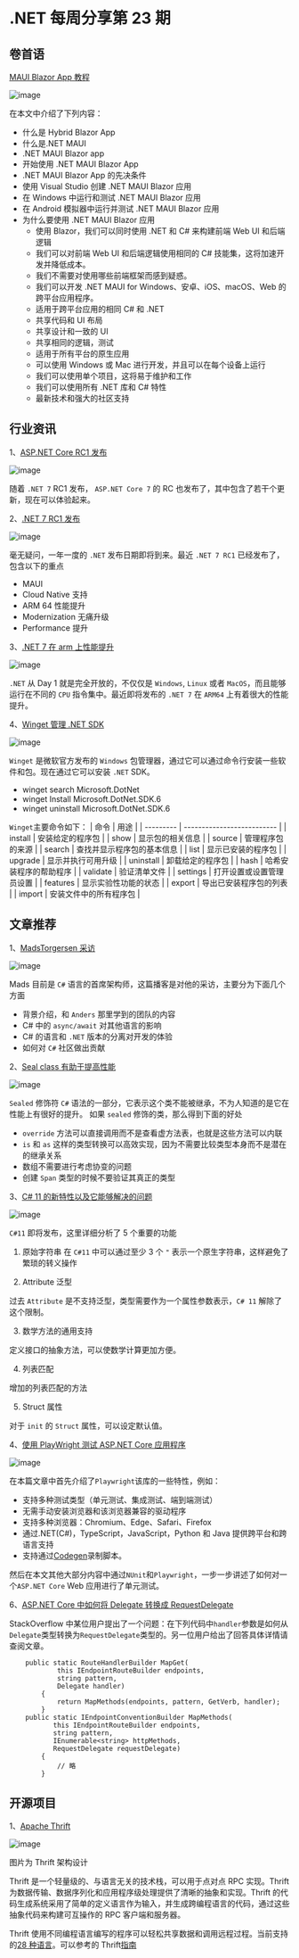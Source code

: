 # .NET 每周分享第 23 期

## 卷首语

[MAUI Blazor App 教程](https://www.c-sharpcorner.com/article/build-a-blazor-hybrid-app-with-net-maui-for-cross-platform-application)

![image](https://dotnetweeklyimages.blob.core.windows.net/023/muai.png)

在本文中介绍了下列内容：

- 什么是 Hybrid Blazor App
- 什么是.NET MAUI
- .NET MAUI Blazor app
- 开始使用 .NET MAUI Blazor App
- .NET MAUI Blazor App 的先决条件
- 使用 Visual Studio 创建 .NET MAUI Blazor 应用
- 在 Windows 中运行和测试 .NET MAUI Blazor 应用
- 在 Android 模拟器中运行并测试 .NET MAUI Blazor 应用
- 为什么要使用 .NET MAUI Blazor 应用
  - 使用 Blazor，我们可以同时使用 .NET 和 C# 来构建前端 Web UI 和后端逻辑
  - 我们可以对前端 Web UI 和后端逻辑使用相同的 C# 技能集，这将加速开发并降低成本。
  - 我们不需要对使用哪些前端框架而感到疑惑。
  - 我们可以开发 .NET MAUI for Windows、安卓、iOS、macOS、Web 的跨平台应用程序。
  - 适用于跨平台应用的相同 C# 和 .NET
  - 共享代码和 UI 布局
  - 共享设计和一致的 UI
  - 共享相同的逻辑，测试
  - 适用于所有平台的原生应用
  - 可以使用 Windows 或 Mac 进行开发，并且可以在每个设备上运行
  - 我们可以使用单个项目，这将易于维护和工作
  - 我们可以使用所有 .NET 库和 C# 特性
  - 最新技术和强大的社区支持

## 行业资讯

1、[ASP.NET Core RC1 发布](https://devblogs.microsoft.com/dotnet/asp-net-core-updates-in-dotnet-7-rc-1)

![image](https://dotnetweeklyimages.blob.core.windows.net/023/aspdotnetcore7.png)

随着 `.NET 7` RC1 发布， `ASP.NET Core 7` 的 RC 也发布了，其中包含了若干个更新，现在可以体验起来。

2、[.NET 7 RC1 发布](https://devblogs.microsoft.com/dotnet/announcing-dotnet-7-rc-1)

![image](https://dotnetweeklyimages.blob.core.windows.net/023/dotnet7rc.png)

毫无疑问，一年一度的 `.NET` 发布日期即将到来。最近 `.NET 7 RC1` 已经发布了，包含以下的重点

- MAUI
- Cloud Native 支持
- ARM 64 性能提升
- Modernization 无痛升级
- Performance 提升

3、[.NET 7 在 arm 上性能提升](https://devblogs.microsoft.com/dotnet/arm64-performance-improvements-in-dotnet-7)

![image](https://dotnetweeklyimages.blob.core.windows.net/023/dotnet7arm64.png)

`.NET` 从 Day 1 就是完全开放的，不仅仅是 `Windows`, `Linux` 或者 `MacOS`，而且能够运行在不同的 `CPU` 指令集中。最近即将发布的 `.NET 7` 在 `ARM64` 上有着很大的性能提升。

4、[Winget 管理 .NET SDK](https://devblogs.microsoft.com/dotnet/dotnet-now-on-windows-package-manager)

![image](https://dotnetweeklyimages.blob.core.windows.net/023/winget.png)

`Winget` 是微软官方发布的 `Windows` 包管理器，通过它可以通过命令行安装一些软件和包。现在通过它可以安装 `.NET` SDK。

- winget search Microsoft.DotNet
- winget Install Microsoft.DotNet.SDK.6
- winget uninstall Microsoft.DotNet.SDK.6

`Winget`主要命令如下：
| 命令 | 用途 |
| --------- | -------------------------- |
| install | 安装给定的程序包 |
| show | 显示包的相关信息 |
| source | 管理程序包的来源 |
| search | 查找并显示程序包的基本信息 |
| list | 显示已安装的程序包 |
| upgrade | 显示并执行可用升级 |
| uninstall | 卸载给定的程序包 |
| hash | 哈希安装程序的帮助程序 |
| validate | 验证清单文件 |
| settings | 打开设置或设置管理员设置 |
| features | 显示实验性功能的状态 |
| export | 导出已安装程序包的列表 |
| import | 安装文件中的所有程序包 |

## 文章推荐

1、[MadsTorgersen 采访](https://dotnetcore.show/episode-104-c-sharp-with-mads-torgersen)

![image](https://dotnetweeklyimages.blob.core.windows.net/023/madstorgersen.png)

Mads 目前是 `C#` 语言的首席架构师，这篇播客是对他的采访，主要分为下面几个方面

- 背景介绍，和 `Anders` 那里学到的团队的内容
- C# 中的 `async/await` 对其他语言的影响
- C# 的语言和 `.NET` 版本的分离对开发的体验
- 如何对 `C#` 社区做出贡献

2、[Seal class 有助于提高性能](https://www.youtube.com/watch?v=d76WWAD99Yo&ab_channel=NickChapsas)

![image](https://dotnetweeklyimages.blob.core.windows.net/023/sealclass.png)

`Sealed` 修饰符 `C#` 语法的一部分，它表示这个类不能被继承，不为人知道的是它在性能上有很好的提升。
如果 `sealed` 修饰的类，那么得到下面的好处

- `override` 方法可以直接调用而不是查看虚方法表，也就是这些方法可以内联
- `is` 和 `as` 这样的类型转换可以高效实现，因为不需要比较类型本身而不是潜在的继承关系
- 数组不需要进行考虑协变的问题
- 创建 `Span` 类型的时候不要验证其真正的类型

3、[C# 11 的新特性以及它能够解决的问题](https://rubikscode.net/2022/09/19/c-11-top-5-features-in-the-new-c-version)

![image](https://dotnetweeklyimages.blob.core.windows.net/023/csharp11.png)

`C#11` 即将发布，这里详细分析了 5 个重要的功能

1. 原始字符串
   在 `C#11` 中可以通过至少 3 个 `"` 表示一个原生字符串，这样避免了繁琐的转义操作

2. Attribute 泛型

过去 `Attribute` 是不支持泛型，类型需要作为一个属性参数表示，`C# 11` 解除了这个限制。

3. 数学方法的通用支持

定义接口的抽象方法，可以使数学计算更加方便。

4. 列表匹配

增加的列表匹配的方法

5. Struct 属性

对于 `init` 的 `Struct` 属性，可以设定默认值。

4、[使用 PlayWright 测试 ASP.NET Core 应用程序](https://www.twilio.com/blog/test-web-apps-with-playwright-and-csharp-dotnet)

![image](https://dotnetweeklyimages.blob.core.windows.net/023/playwright.png)

在本篇文章中首先介绍了`Playwright`该库的一些特性，例如：

- 支持多种测试类型（单元测试、集成测试、端到端测试）
- 无需手动安装浏览器和该浏览器兼容的驱动程序
- 支持多种浏览器：Chromium、Edge、Safari、Firefox
- 通过.NET(C#)，TypeScript，JavaScript，Python 和 Java 提供跨平台和跨语言支持
- 支持通过[Codegen](https://playwright.dev/dotnet/docs/codegen-intro)录制脚本。

然后在本文其他大部分内容中通过`NUnit`和`Playwright`，一步一步讲述了如何对一个`ASP.NET Core` Web 应用进行了单元测试。

6、[ASP.NET Core 中如何将 Delegate 转换成 RequestDelegate](https://stackoverflow.com/questions/73426685/how-is-delegate-being-cast-to-requestdelegate-in-asp-net-core/73427800#73427800)

StackOverflow 中某位用户提出了一个问题：在下列代码中`handler`参数是如何从`Delegate`类型转换为`RequestDelegate`类型的。另一位用户给出了回答具体详情请查阅文章。

```Csharp
    public static RouteHandlerBuilder MapGet(
            this IEndpointRouteBuilder endpoints,
            string pattern,
            Delegate handler)
        {
            return MapMethods(endpoints, pattern, GetVerb, handler);
        }
    public static IEndpointConventionBuilder MapMethods(
           this IEndpointRouteBuilder endpoints,
           string pattern,
           IEnumerable<string> httpMethods,
           RequestDelegate requestDelegate)
        {
            // 略
        }
```

## 开源项目

1、[Apache Thrift](https://github.com/apache/thrift)

![image](https://dotnetweeklyimages.blob.core.windows.net/023/thrift.png)

图片为 Thrift 架构设计

Thrift 是一个轻量级的、与语言无关的技术栈，可以用于点对点 RPC 实现。Thrift 为数据传输、数据序列化和应用程序级处理提供了清晰的抽象和实现。Thrift 的代码生成系统采用了简单的定义语言作为输入，并生成跨编程语言的代码，通过这些抽象代码来构建可互操作的 RPC 客户端和服务器。

Thrift 使用不同编程语言编写的程序可以轻松共享数据和调用远程过程。当前支持的[28 种语言](https://github.com/apache/thrift/blob/master/LANGUAGES.md)。可以参考的 Thrift[指南](https://diwakergupta.github.io/thrift-missing-guide/#_versioning_compatibility)
